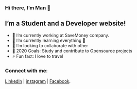 ### Hi there, I’m Man 👋
## I’m a Student and a Developer website!
- 🔭 I’m currently working at SaveMoney company.
- 🌱 I’m currently learning everything 🤣
- 👯 I’m looking to collaborate with other
- 🥅 2020 Goals: Study and contribute to Opensource projects
- ⚡ Fun fact: I love to travel
### Connect with me:
[LinkedIn](https://www.linkedin.com/in/nguyen-hoang-man-798a881aa) | [instagram](https://www.instagram.com/hoangman188) | [Facebook](https://www.facebook.com/hoangman188).
